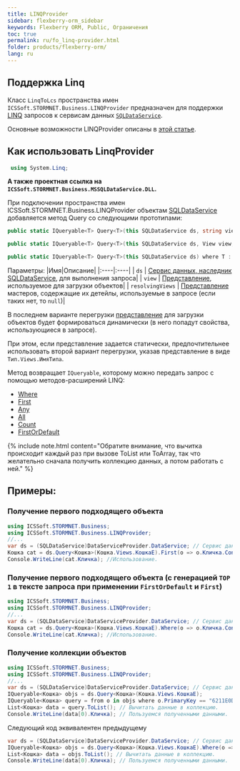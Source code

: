 ```yaml
---
title: LINQProvider
sidebar: flexberry-orm_sidebar
keywords: Flexberry ORM, Public, Ограничения
toc: true
permalink: ru/fo_linq-provider.html
folder: products/flexberry-orm/
lang: ru
---
```


## Поддержка Linq

Класс `LinqToLcs` пространства имен `ICSSoft.STORMNET.Business.LINQProvider` предназначен для поддержки [LINQ](http://ru.wikipedia.org/wiki/LINQ) запросов к сервисам данных [`SQLDataService`](fo_sql-data-service.html).

Основные возможности LINQProvider описаны в [этой статье](fo_linq-provider-faetures.html).

## Как использовать LinqProvider


``` csharp
 using System.Linq;
```

**А также проектная ссылка на `ICSSoft.STORMNET.Business.MSSQLDataService.DLL`.**

При подключении пространства имен ICSSoft.STORMNET.Business.LINQProvider объектам [SQLDataService](fo_sql-data-service.html) добавляется метод Query со следующими прототипами:

``` csharp
public static IQueryable<T> Query<T>(this SQLDataService ds, string viewName) where T : DataObject

public static IQueryable<T> Query<T>(this SQLDataService ds, View view, IEnumerable<View> resolvingViews = null) where T : DataObject

public static IQueryable<T> Query<T>(this SQLDataService ds) where T : DataObject
```

Параметры:
|Имя|Описание|
|:----|:----|
| `ds` | [Сервис данных, наследник SQLDataService](fo_sql-data-service.html), для выполнения запроса|
| `view` | [Представление](fd_view-definition.html), используемое для загрузки объектов|
| `resolvingViews` | [Представление](fd_view-definition.html) мастеров, содержащие их детейлы, используемые в запросе (если таких нет, то `null`)|

В последнем варианте перегрузки [представление](fd_view-definition.html) для загрузки объектов будет формироваться динамически (в него попадут свойства, использующиеся в запросе).

При этом, если представление задается статически, предпочтительнее использовать второй вариант перегрузки, указав представление в виде `Тип.Views.ИмяТипа`.

Метод возвращает `IQueryable`, которому можно передать запрос с помощью методов-расширений LINQ:
* [Where](http://msdn.microsoft.com/en-us/library/system.linq.queryable.where.aspx)
* [First](http://msdn.microsoft.com/en-us/library/system.linq.queryable.first.aspx)
* [Any](http://msdn.microsoft.com/en-us/library/system.linq.queryable.any.aspx)
* [All](http://msdn.microsoft.com/en-us/library/bb534754.aspx)
* [Count](http://msdn.microsoft.com/en-us/library/bb534754.aspx)
* [FirstOrDefault](http://msdn.microsoft.com/ru-ru/library/system.linq.queryable.firstordefault.aspx)

{% include note.html content="Обратите внимание, что вычитка происходит каждый раз при вызове ToList или ToArray, так что желательно сначала получить коллекцию данных, а потом работать с ней." %}

## Примеры:

### Получение первого подходящего объекта

``` csharp
using ICSSoft.STORMNET.Business;
using ICSSoft.STORMNET.Business.LINQProvider;
//...
var ds = (SQLDataService)DataServiceProvider.DataService; // Cервис данных.
Кошка cat = ds.Query<Кошка>(Кошка.Views.КошкаE).First(o => o.Кличка.Contains("ош")); // Получение объекта.
Console.WriteLine(cat.Кличка); //Использование.
```

### Получение первого подходящего объекта (с генерацией `TOP 1` в тексте запроса при применении `FirstOrDefault` и `First`)

``` csharp
using ICSSoft.STORMNET.Business;
using ICSSoft.STORMNET.Business.LINQProvider;
//...
var ds = (SQLDataService)DataServiceProvider.DataService; // Cервис данных.
Кошка cat = ds.Query<Кошка>(Кошка.Views.КошкаE).Where(o => o.Кличка.Contains("ош")).Take(1).FirstOrDefault(); // Получение объекта.
Console.WriteLine(cat.Кличка); //Использование.
```

### Получение коллекции объектов

``` csharp
using ICSSoft.STORMNET.Business;
using ICSSoft.STORMNET.Business.LINQProvider;
//...
var ds = (SQLDataService)DataServiceProvider.DataService; // Сервис данных.
IQueryable<Кошка> objs = ds.Query<Кошка>(Кошка.Views.КошкаE); 
IQueryable<Кошка> query = from o in objs where o.PrimaryKey == "6211E0DE-3E7A-4A68-866A-AB206A005B1C" select o; // Получить кошек по заданному значению ключа.
List<Кошка> data = query.ToList(); // Вычитать данные в коллекцию.
Console.WriteLine(data[0).Кличка); // Пользуемся полученными данными.
```

Следующий код эквивалентен предыдущему

``` csharp
var ds = (SQLDataService)DataServiceProvider.DataService; // Сервис данных.
IQueryable<Кошка> objs = ds.Query<Кошка>(Кошка.Views.КошкаE).Where(o => o.PrimaryKey == "6211E0DE-3E7A-4A68-866A-AB206A005B1C"); // Получить кошек по заданному значению ключа.
List<Кошка> data = objs.ToList(); // Вычитать данные в коллекцию.
Console.WriteLine(data[0).Кличка); // Пользуемся полученными данными.
```
